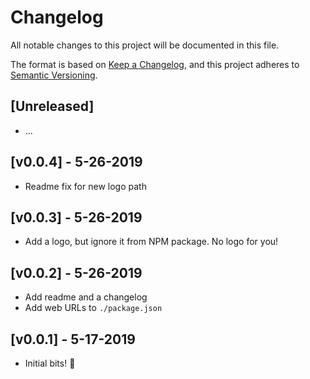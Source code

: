 # Changelog

All notable changes to this project will be documented in this file.

The format is based on [Keep a Changelog](https://keepachangelog.com/en/1.0.0/),
and this project adheres to [Semantic Versioning](https://semver.org/spec/v2.0.0.html).

## [Unreleased]

- ...

## [v0.0.4] - 5-26-2019

- Readme fix for new logo path

## [v0.0.3] - 5-26-2019

- Add a logo, but ignore it from NPM package. No logo for you!

## [v0.0.2] - 5-26-2019

- Add readme and a changelog
- Add web URLs to `./package.json`

## [v0.0.1] - 5-17-2019

- Initial bits! 🎉
